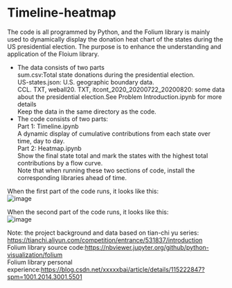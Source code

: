 # Timeline-heatmap
The code is all programmed by Python, and the Folium library is mainly used to dynamically display the donation heat chart of the states during the US presidential election. The purpose is to enhance the understanding and application of the Floium library.<br/>
- The data consists of two parts<br/>
  sum.csv:Total state donations during the presidential election.<br/>
  US-states.json: U.S. geographic boundary data.<br/>
  CCL. TXT, weball20. TXT, itcont_2020_20200722_20200820: some data about the presidential election.See Problem Introduction.ipynb for more details<br/>
  Keep the data in the same directory as the code.<br/>
- The code consists of two parts:<br/>
  Part 1: Timeline.ipynb<br/>
  A dynamic display of cumulative contributions from each state over time, day to day.<br/>
  Part 2: Heatmap.ipynb<br/>
  Show the final state total and mark the states with the highest total contributions by a flow curve.<br/>
Note that when running these two sections of code, install the corresponding libraries ahead of time.<br/>

When the first part of the code runs, it looks like this:<br/>
![image](https://user-images.githubusercontent.com/81458165/114261520-903b7480-9a0d-11eb-8e6b-c158632bf6bd.png)

When the second part of the code runs, it looks like this:<br/>
![image](https://user-images.githubusercontent.com/81458165/114260879-063ddc80-9a0a-11eb-8db0-6ec79b239b82.png)





Note: the project background and data based on tian-chi yu series: https://tianchi.aliyun.com/competition/entrance/531837/introduction<br/>
Folium library source code:https://nbviewer.jupyter.org/github/python-visualization/folium<br/>
Folium library personal experience:https://blog.csdn.net/xxxxxbai/article/details/115222847?spm=1001.2014.3001.5501<br/>
